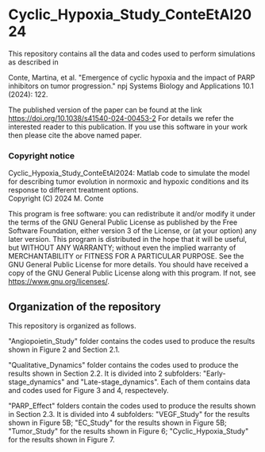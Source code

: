 # Cyclic_Hypoxia_Study_ConteEtAl2024
This repository contains all the data and codes used to perform simulations as described in

Conte, Martina, et al. "Emergence of cyclic hypoxia and the impact of PARP inhibitors on tumor progression." npj Systems Biology and Applications 10.1 (2024): 122.

The published version of the paper can be found at the link https://doi.org/10.1038/s41540-024-00453-2
For details we refer the interested reader to this publication. If you use this software in your work then please cite the above named paper.

### Copyright notice

Cyclic_Hypoxia_Study_ConteEtAl2024: Matlab code to simulate the model for describing tumor evolution in normoxic and hypoxic conditions and its response to different treatment options.   
Copyright (C) 2024 M. Conte

This program is free software: you can redistribute it and/or modify it under the terms of the GNU General Public License as published by the Free Software Foundation, either version 3 of the License, or (at your option) any later version. This program is distributed in the hope that it will be useful, but WITHOUT ANY WARRANTY; without even the implied warranty of MERCHANTABILITY or FITNESS FOR A PARTICULAR PURPOSE. See the GNU General Public License for more details. You should have received a copy of the GNU General Public License along with this program. If not, see https://www.gnu.org/licenses/.

## Organization of the repository

This repository is organized as follows.

"Angiopoietin_Study" folder contains the codes used to produce the results shown in Figure 2 and Section 2.1.

"Qualitative_Dynamics" folder contains the codes used to produce the results shown in Section 2.2. It is divided into 2 subfolders: "Early-stage_dynamics" and "Late-stage_dynamics". Each of them contains data and codes used for Figure 3 and 4, respectevely.

"PARP_Effect" folders contain the codes used to produce the results shown in Section 2.3. It is divided into 4 subfolders: "VEGF_Study" for the results shown in Figure 5B; "EC_Study" for the results shown in Figure 5B; "Tumor_Study" for the results shown in Figure 6; "Cyclic_Hypoxia_Study" for the results shown in Figure 7. 
